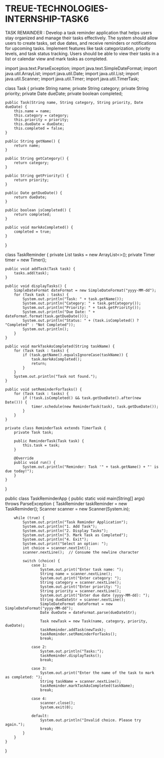# TREUE-TECHNOLOGIES-INTERNSHIP-TASK6
TASK REMAINDER :
Develop a task reminder application that helps users stay organized and manage their tasks effectively. The system should allow users to create tasks, set due dates, and receive reminders or notifications for upcoming tasks. Implement features like task categorization, priority levels, and task status tracking. Users should be able to view their tasks in a list or calendar view and mark tasks as completed.

import java.text.ParseException;
import java.text.SimpleDateFormat;
import java.util.ArrayList;
import java.util.Date;
import java.util.List;
import java.util.Scanner;
import java.util.Timer;
import java.util.TimerTask;

class Task {
    private String name;
    private String category;
    private String priority;
    private Date dueDate;
    private boolean completed;

    public Task(String name, String category, String priority, Date dueDate) {
        this.name = name;
        this.category = category;
        this.priority = priority;
        this.dueDate = dueDate;
        this.completed = false;
    }

    public String getName() {
        return name;
    }

    public String getCategory() {
        return category;
    }

    public String getPriority() {
        return priority;
    }

    public Date getDueDate() {
        return dueDate;
    }

    public boolean isCompleted() {
        return completed;
    }

    public void markAsCompleted() {
        completed = true;
    }
}

class TaskReminder {
    private List<Task> tasks = new ArrayList<>();
    private Timer timer = new Timer();

    public void addTask(Task task) {
        tasks.add(task);
    }

    public void displayTasks() {
        SimpleDateFormat dateFormat = new SimpleDateFormat("yyyy-MM-dd");
        for (Task task : tasks) {
            System.out.println("Task: " + task.getName());
            System.out.println("Category: " + task.getCategory());
            System.out.println("Priority: " + task.getPriority());
            System.out.println("Due Date: " + dateFormat.format(task.getDueDate()));
            System.out.println("Status: " + (task.isCompleted() ? "Completed" : "Not Completed"));
            System.out.println();
        }
    }

    public void markTaskAsCompleted(String taskName) {
        for (Task task : tasks) {
            if (task.getName().equalsIgnoreCase(taskName)) {
                task.markAsCompleted();
                return;
            }
        }
        System.out.println("Task not found.");
    }

    public void setReminderForTasks() {
        for (Task task : tasks) {
            if (!task.isCompleted() && task.getDueDate().after(new Date())) {
                timer.schedule(new ReminderTask(task), task.getDueDate());
            }
        }
    }

    private class ReminderTask extends TimerTask {
        private Task task;

        public ReminderTask(Task task) {
            this.task = task;
        }

        @Override
        public void run() {
            System.out.println("Reminder: Task '" + task.getName() + "' is due today!");
        }
    }
}

public class TaskReminderApp {
    public static void main(String[] args) throws ParseException {
        TaskReminder taskReminder = new TaskReminder();
        Scanner scanner = new Scanner(System.in);

        while (true) {
            System.out.println("Task Reminder Application");
            System.out.println("1. Add Task");
            System.out.println("2. Display Tasks");
            System.out.println("3. Mark Task as Completed");
            System.out.println("4. Exit");
            System.out.print("Select an option: ");
            int choice = scanner.nextInt();
            scanner.nextLine();  // Consume the newline character

            switch (choice) {
                case 1:
                    System.out.print("Enter task name: ");
                    String name = scanner.nextLine();
                    System.out.print("Enter category: ");
                    String category = scanner.nextLine();
                    System.out.print("Enter priority: ");
                    String priority = scanner.nextLine();
                    System.out.print("Enter due date (yyyy-MM-dd): ");
                    String dueDateStr = scanner.nextLine();
                    SimpleDateFormat dateFormat = new SimpleDateFormat("yyyy-MM-dd");
                    Date dueDate = dateFormat.parse(dueDateStr);

                    Task newTask = new Task(name, category, priority, dueDate);
                    taskReminder.addTask(newTask);
                    taskReminder.setReminderForTasks();
                    break;

                case 2:
                    System.out.println("Tasks:");
                    taskReminder.displayTasks();
                    break;

                case 3:
                    System.out.print("Enter the name of the task to mark as completed: ");
                    String taskName = scanner.nextLine();
                    taskReminder.markTaskAsCompleted(taskName);
                    break;

                case 4:
                    scanner.close();
                    System.exit(0);

                default:
                    System.out.println("Invalid choice. Please try again.");
                    break;
            }
        }
    }
}
